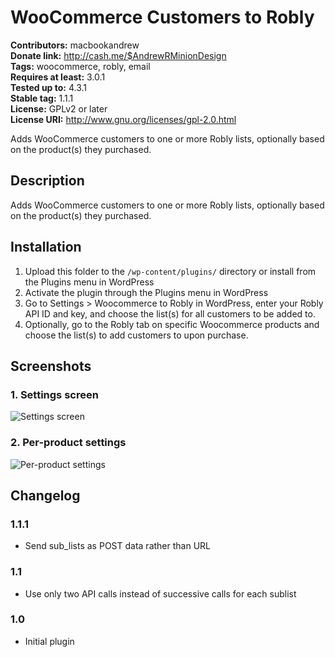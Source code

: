 # WooCommerce Customers to Robly #
**Contributors:** macbookandrew  
**Donate link:** http://cash.me/$AndrewRMinionDesign  
**Tags:** woocommerce, robly, email  
**Requires at least:** 3.0.1  
**Tested up to:** 4.3.1  
**Stable tag:** 1.1.1  
**License:** GPLv2 or later  
**License URI:** http://www.gnu.org/licenses/gpl-2.0.html  

Adds WooCommerce customers to one or more Robly lists, optionally based on the product(s) they purchased.

## Description ##

Adds WooCommerce customers to one or more Robly lists, optionally based on the product(s) they purchased.


## Installation ##

1. Upload this folder to the `/wp-content/plugins/` directory or install from the Plugins menu in WordPress
1. Activate the plugin through the Plugins menu in WordPress
1. Go to Settings > Woocommerce to Robly in WordPress, enter your Robly API ID and key, and choose the list(s) for all customers to be added to.
1. Optionally, go to the Robly tab on specific Woocommerce products and choose the list(s) to add customers to upon purchase.

## Screenshots ##

### 1. Settings screen ###
![Settings screen](http://s.wordpress.org/extend/plugins/woocommerce-customers-to-robly/screenshot-1.png)

### 2. Per-product settings ###
![Per-product settings](http://s.wordpress.org/extend/plugins/woocommerce-customers-to-robly/screenshot-2.png)


## Changelog ##

### 1.1.1 ###
* Send sub_lists as POST data rather than URL

### 1.1 ###
* Use only two API calls instead of successive calls for each sublist

### 1.0 ###
* Initial plugin
